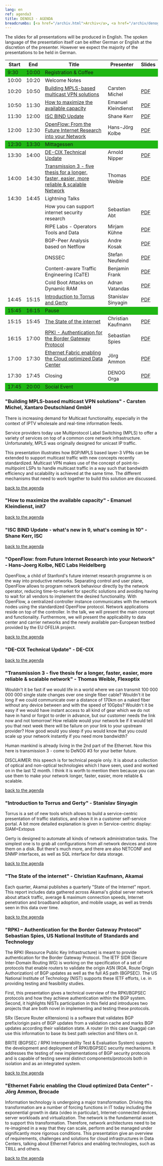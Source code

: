 ```yaml
---
lang: en
ref: agenda3
title: DENOG3 - AGENDA
breadcrumbs: [<a href="/archiv.html">Archiv</a>, <a href="/archiv/denog3">DENOG3</a>]
---
```

The slides for all presentations will be produced in English. The spoken language of the presentation itself can be either German or English at the discretion of the presenter. However we expect the majority of the presentations to be held in German.

<table class="table">
<tbody><tr><th>Start</th><th>End</th><th>Title</th><th>Presenter</th><th>Slides</th></tr>
<tr bgcolor="#1fb714"><td>9:30</td><td>10:00</td><td>Registration &amp; Coffee</td><td></td><td>
</td></tr><tr><td>10:00</td><td>10:20</td><td>Welcome Notes</td><td></td><td>
</td></tr>
<tr><td>10:20</td><td>10:50</td>
  <td><a href="#agenda2" name="showtip" id="showtip">Building MPLS-based multicast VPN solutions</a></td>
  <td>Carsten Michel</td>
  <td>
  <a href="http://media.denog.de/meetings/denog3/02-Michel-mVPN.pdf">PDF</a>
  </td>
</tr>
<tr><td>10:50</td><td>11:30</td>
  <td><a href="#agenda3" name="showtip" id="showtip">How to maximize the available capacity</a></td>
  <td>Emanuel Kleindienst</td>
  <td>
  <a href="http://media.denog.de/meetings/denog3/03-Kleindienst-BGP_TE_considerations.pdf">PDF</a>
  </td>
</tr>
<tr><td>11:30</td><td>12:00</td>
  <td><a href="#agenda4" name="showtip" id="showtip">ISC BIND Update</a></td>
  <td>Shane Kerr</td>
  <td>
  <a href="http://media.denog.de/meetings/denog3/04-Kerr-BIND.pdf">PDF</a>
  </td>
</tr>
<tr><td>12:00</td><td>12:30</td>
  <td><a href="#agenda5" name="showtip" id="showtip">OpenFlow: From the Future Internet Research into your Network</a></td>
  <td>Hans-Jörg Kolbe</td>
  <td>
  <a href="http://media.denog.de/meetings/denog3/05-Kolbe-OpenFlow.pdf">PDF</a>
  </td>
</tr>
<tr bgcolor="#1fb714"><td>12:30</td><td>13:30</td><td colspan="3">Mittagessen</td></tr>
<tr><td>13:30</td><td>14:00</td>
  <td><a href="#agenda6" name="showtip" id="showtip">DE-CIX Technical Update</a></td>
  <td>Arnold Nipper</td>
  <td>
  <a href="http://media.denog.de/meetings/denog3/06-Nipper-De-CIX_Technical_Update.pdf">PDF</a>
  </td>
</tr>
<tr><td>14:00</td><td>14:30</td>
  <td><a href="#agenda7" name="showtip" id="showtip">Transmission 3 - five thesis for a longer, faster, easier, more reliable &amp; scalable Network</a></td>
  <td>Thomas Weible</td>
  <td>
  <a href="http://media.denog.de/meetings/denog3/07-Weible-Transmission3.pdf">PDF</a>
  </td>
</tr>
<tr><td>14:30</td><td>14:45</td>
  <td colspan="3">Lightning Talks</td>
</tr>
<tr><td></td><td></td>
  <td>How you can support internet security research</td>
  <td>Sebastian Abt</td>
  <td>
  <a href="http://media.denog.de/meetings/denog3/08-1-Abt-Security_Research.pdf">PDF</a>
  </td>
</tr>
<tr><td></td><td></td>
  <td>RIPE Labs - Operators Tools and Data</td>
  <td>Mirjam Kühne</td>
  <td>
  <a href="http://media.denog.de/meetings/denog3/08-4-Kuehne-RIPE_Labs.pdf">PDF</a>
  </td>
</tr>
<tr><td></td><td></td>
  <td>BGP-Peer Analysis based on Netflow</td>
  <td>Andre Kosak</td>
  <td>
  <a href="http://media.denog.de/meetings/denog3/08-2-Kosak-Netflow_BGP_Peer_Analysis.pdf">PDF</a>
  </td>
</tr>
<tr><td></td><td></td>
  <td>DNSSEC</td>
  <td>Stefan Neufeind</td>
  <td>
  <a href="http://media.denog.de/meetings/denog3/08-3-Neufeind-DNSSEC.pdf">PDF</a>
  </td>
</tr>
<tr><td></td><td></td>
  <td>Content-aware Traffic Engineering (CaTE)</td>
  <td>Benjamin Frank</td>
  <td>
  <a href="http://media.denog.de/meetings/denog3/08-5-Frank-Content_aware_TE.pdf">PDF</a>
  </td>
</tr>
<tr><td></td><td></td>
  <td>Cold Boot Attacks on Dynamic RAM</td>
  <td>Adnan Vatandas</td>
  <td>
  <a href="http://media.denog.de/meetings/denog3/08-6-Vatandas-Cold_Boot_Attacks.pdf">PDF</a>
  </td>
</tr>
<tr><td>14:45</td><td>15:15</td>
  <td><a href="#agenda9" name="showtip" id="showtip">Introduction to Torrus and Gerty</a></td>
  <td>Stanislav Sinyagin</td>
  <td>
  <a href="http://media.denog.de/meetings/denog3/09-Sinyagin-Torrus_Gerty_Mooxu.pdf">PDF</a>
  </td>
</tr>
<tr bgcolor="#1fb714"><td>15:45</td><td>16:15</td><td colspan="3">Pause</td></tr>
<tr><td>15:15</td><td>15:45</td>
  <td><a href="#agenda10" name="showtip" id="showtip">The State of the internet</a></td>
  <td>Christian Kaufmann</td>
  <td>
  <a href="http://media.denog.de/meetings/denog3/10-Kaufmann-State_of_The_Internet.pdf">PDF</a>
  </td>
</tr>
<tr><td>16:15</td><td>17:00</td>
  <td><a href="#agenda11" name="showtip" id="showtip">RPKI - Authentication for the Border Gateway Protocol</a></td>
  <td>Sebastian Spies</td>
  <td>
  <a href="http://media.denog.de/meetings/denog3/11-Spies-RPKI.pdf">PDF</a>
  </td>
</tr>
<tr><td>17:00</td><td>17:30</td>
  <td><a href="#agenda12" name="showtip" id="showtip">Ethernet Fabric enabling the Cloud optimized Data Center</a></td>
  <td>Jörg Ammon</td>
  <td>
  <a href="http://media.denog.de/meetings/denog3/12-Ammon-Ethernet_Fabrics.pdf">PDF</a>
  </td>
</tr>
<tr><td>17:30</td><td>17:45</td>
  <td>Closing</td>
  <td>DENOG Orga</td>
  <td>
  <a href="http://media.denog.de/meetings/denog3/13-DENOG-Closing.pdf">PDF</a>
  </td>
</tr>
<tr bgcolor="#1fb714"><td>17:45</td><td>20:00</td><td colspan="3">Social Event</td></tr>
</tbody></table>

### "Building MPLS-based multicast VPN solutions" - Carsten Michel, Xantaro Deutschland GmbH

There is increasing demand for Multicast functionality, especially in the context of IPTV wholesale and real-time information feeds.

Service providers today use Multiprotocol Label Switching (MPLS) to offer a variety of services on top of a common core network infrastructure. Unfortunately, MPLS was originally designed for unicast IP traffic.

This presentation illustrates how BGP/MPLS based layer-3 VPNs can be extended to support multicast traffic with new concepts recently standardized. Multicast VPN makes use of the concept of point-to-multipoint LSPs to handle multicast traffic in a way such that bandwidth efficiency and scalability is achieved at the same time. The different mechanisms that need to work together to build this solution are discussed.

[back to the agenda](#top)

### "How to maximize the available capacity" - Emanuel Kleindienst, init7

[back to the agenda](#top)

### "ISC BIND Update - what's new in 9, what's coming in 10" - Shane Kerr, ISC

[back to the agenda](#top)

### "OpenFlow: from Future Internet Research into your Network" - Hans-Joerg Kolbe, NEC Labs Heidelberg

OpenFlow, a child of Stanford's future internet research programme is on the way into productive networks. Separating control and user plane, OpenFlow allows to program network behaviour directly by the network operator, reducing time-to-market for specific solutions and avoiding having to wait for all vendors to implement the desired functionality. With OpenFlow, a centralized controller instance communicates with the network nodes using the standardized OpenFlow protocol. Network applications reside on top of the controller. In the talk, we will present the main concept and functionality. Furthermore, we will present the applicability to data center and carrier networks and the newly available pan-European testbed provided by the EU OFELIA project.

[back to the agenda](#top)

### "DE-CIX Technical Update" - DE-CIX

[back to the agenda](#top)

### "Transmission 3 - five thesis for a longer, faster, easier, more reliable & scalable network" - Thomas Weible, Flexoptix

Wouldn't it be fast if we would life in a world where we can transmit 100 000 000 000 single state changes over one single fiber cable?
Wouldn't it be long if we could communicate over a distance of 170km on a naked fiber without any device between and with the speed of 10Gpbs?
Wouldn't it be easy if we would have instant access to all kind of gear which we do not have in hand or forgot to order in advance, but our customer needs the link now and not tomorrow!
How reliable would your network be if it would tell you that next week there will be failure on your link to your upstream provider?
How good would you sleep if you would know that you could scale up your network instantly if you need more bandwidth?

Human mankind is already living in the 2nd part of the Ethernet. Now this here is transmission 3 - come to DeNOG #3 for your better future.

DISCLAIMER: this speech is for technical people only. It is about a collection of optical and non-optical technologies which I have seen, used and worked on in the last 12 month. I think it is worth to mention them because you can use them to make your network longer, faster, easier, more reliable & scalable.

[back to the agenda](#top)

### "Introduction to Torrus and Gerty" - Stanislav Sinyagin

Torrus is a set of new tools which allows to build a service-centric presentation of traffic statistics, and show it in a customer self-service portal.
A bit more detailed explanation is given in Service-centric display: SIAM+Extopus

Gerty is designed to automate all kinds of network administration tasks. The simplest one is to grab all configurations from all network devices and store them on a disk. But there's much more, and there are also NETCONF and SNMP interfaces, as well as SQL interface for data storage.

[back to the agenda](#top)

### "The State of the internet" - Christian Kaufmann, Akamai

Each quarter, Akamai publishes a quarterly "State of the Internet" report. This report includes data gathered across Akamai's global server network about attack traffic, average & maximum connection speeds, Internet penetration and broadband adoption, and mobile usage, as well as trends seen in this data over time.

[back to the agenda](#top)

### "RPKI – Authentication for the Border Gateway Protocol" Sebastian Spies, US National Institute of Standards and Technology

The RPKI (Resource Public Key Infrastructure) is meant to provide authentication for the Border Gateway Protocol. The IETF SIDR (Secure Inter-Domain Routing WG) is working on the specification of a set of protocols that enable routers to validate the origin ASN (ROA, Route Origin Authorization) of BGP updates as well as the full AS path (BGPSEC). The US National Institute of Technology (NIST) supports these IETF efforts, i.e. in providing testing and feasibility studies.

First, this presentation gives a technical overview of the RPKI/BGPSEC protocols and how they achieve authentication within the BGP system. Second, it highlights NISTs participation in this field and introduces two projects that are both novel in implementing and testing these protocols.

SRx (Secure Router eXtensions) is a software that validates BGP prefix/origin pairs of BGP updates from a validation cache and marks BGP updates according their validation state. A router (in this case Quagga) can use this information to base its best path selection and filters on it.

BRITE (BGPSEC / RPKI Interoperability Test & Evaluation System) supports the development and deployment of RPKI/BGPSEC security mechanisms. It addresses the testing of new implementations of BGP security protocols and is capable of testing several distinct components/protocols both in isolation and as an integrated system.

[back to the agenda](#top)

### "Ethernet Fabric enabling the Cloud optimized Data Center" - Jörg Ammon, Brocade

Information technology is undergoing a major transformation. Driving this transformation are a number of forcing functions in IT today including the exponential growth in data (video in particular), Internet-connected devices, server workloads and virtualization. The network is the fundamental asset to support this transformation. Therefore, network architectures need to be re-imagined in a way that they can scale, perform and be managed under significantly more rigorous conditions. This presentation give an overview of requirements, challenges and solutions for cloud infrastructures in Data Centers, talking about Ethernet Fabrics and enabling technologies, such as TRILL and others.

[back to the agenda](#top)